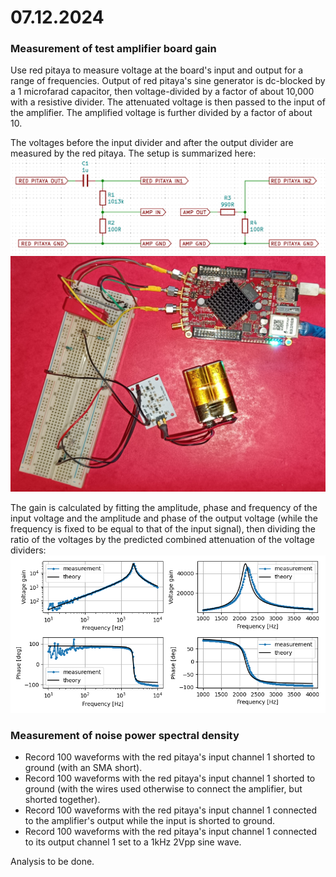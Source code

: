 # 07.12.2024

### Measurement of test amplifier board gain

Use red pitaya to measure voltage at the board's input and output for a range of frequencies. Output of red pitaya's sine generator is dc-blocked by a 1 microfarad capacitor, then voltage-divided by a factor of about 10,000 with a resistive divider. The attenuated voltage is then passed to the input of the amplifier. The amplified voltage is further divided by a factor of about 10.

The voltages before the input divider and after the output divider are measured by the red pitaya. The setup is summarized here:
![Measurement setup](fig_measurement_setup.png "Measurement setup")
![Measurement setup phot](fig_measurement_setup_photo.jpg "Measurement setup photo")

The gain is calculated by fitting the amplitude, phase and frequency of the input voltage and the amplitude and phase of the output voltage (while the frequency is fixed to be equal to that of the input signal), then dividing the ratio of the voltages by the predicted combined attenuation of the voltage dividers:
![Measurement plots](fig_gain_measurement_plots.png "Measurement plots")

### Measurement of noise power spectral density

- Record 100 waveforms with the red pitaya's input channel 1 shorted to ground (with an SMA short).
- Record 100 waveforms with the red pitaya's input channel 1 shorted to ground (with the wires used otherwise to connect the amplifier, but shorted together).
- Record 100 waveforms with the red pitaya's input channel 1 connected to the amplifier's output while the input is shorted to ground.
- Record 100 waveforms with the red pitaya's input channel 1 connected to its output channel 1 set to a 1kHz 2Vpp sine wave.

Analysis to be done.
